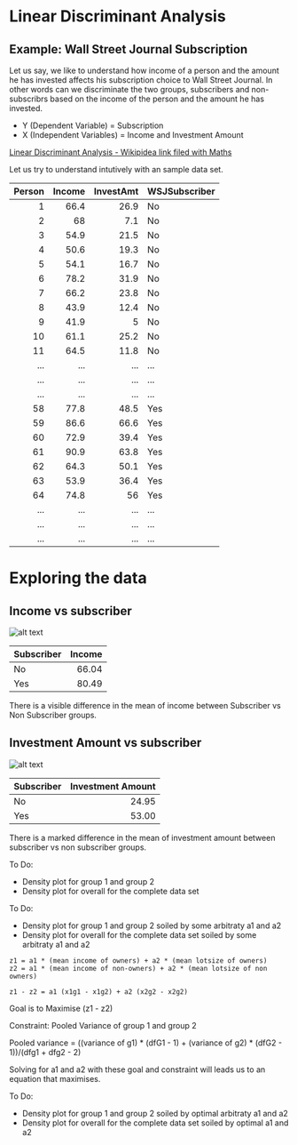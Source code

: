 # Linear Discriminant Analysis

## Example: Wall Street Journal Subscription

Let us say, we like to understand how income of a person and the amount he has invested affects his subscription choice to Wall Street Journal. In other words can we discriminate the two groups, subscribers and non-subscribrs based on the income of the person and the amount he has invested.  

* Y (Dependent Variable) = Subscription
* X (Independent Variables) = Income and Investment Amount

[Linear Discriminant Analysis - Wikipidea link filed with Maths](https://en.wikipedia.org/wiki/Linear_discriminant_analysis)

Let us try to understand intutively with an sample data set.

|Person	|Income	|InvestAmt	|WSJSubscriber|
|-------:|-------:|-------:|---------|
|1	|66.4	|26.9	|No|
|2	|68	|7.1	|No|
|3	|54.9	|21.5	|No|
|4	|50.6	|19.3	|No|
|5	|54.1	|16.7	|No|
|6	|78.2	|31.9	|No|
|7	|66.2	|23.8	|No|
|8	|43.9	|12.4	|No|
|9	|41.9	|5	|No|
|10	|61.1	|25.2	|No|
|11	|64.5	|11.8	|No|
|...	|...	|...	|...|
|...	|...	|...	|...|
|...	|...	|...	|...|
|58	|77.8	|48.5	|Yes|
|59	|86.6	|66.6	|Yes|
|60	|72.9	|39.4	|Yes|
|61	|90.9	|63.8	|Yes|
|62	|64.3	|50.1	|Yes|
|63	|53.9	|36.4	|Yes|
|64	|74.8	|56	|Yes|
|...	|...	|...	|...|
|...	|...	|...	|...|
|...	|...	|...	|...|


# Exploring the data

## Income vs subscriber

![alt text](https://learningintution.github.io/image/IncomeToSubscriber.jpeg)

|Subscriber|Income|
|:-------|-------:|
|No	|66.04|	
|Yes	|80.49|

There is a visible difference in the mean of income between Subscriber vs Non Subscriber groups.

## Investment Amount vs subscriber

![alt text](https://learningintution.github.io/image/InvestAmtToSubscriber.jpeg)

|Subscriber|Investment Amount|
|:-------|-------:|
|No	|24.95|			
|Yes	|53.00|

There is a marked difference in the mean of investment amount between subscriber vs non subscriber groups.

To Do: 
- Density plot for group 1 and group 2
- Density plot for overall for the complete data set

To Do:
- Density plot for group 1 and group 2 soiled by some arbitraty a1 and a2
- Density plot for overall for the complete data set soiled by some arbitraty a1 and a2

```
z1 = a1 * (mean income of owners) + a2 * (mean lotsize of owners)
z2 = a1 * (mean income of non-owners) + a2 * (mean lotsize of non owners)

z1 - z2 = a1 (x1g1 - x1g2) + a2 (x2g2 - x2g2)
```

Goal is to Maximise (z1 - z2)

Constraint: Pooled Variance of group 1 and group 2

Pooled variance = ((variance of g1) * (dfG1 - 1) + (variance of g2) * (dfG2 - 1))/(dfg1 + dfg2 - 2)

Solving for a1 and a2 with these goal and constraint will leads us to an equation that maximises.

To Do:
- Density plot for group 1 and group 2 soiled by optimal arbitraty a1 and a2
- Density plot for overall for the complete data set soiled by optimal a1 and a2
